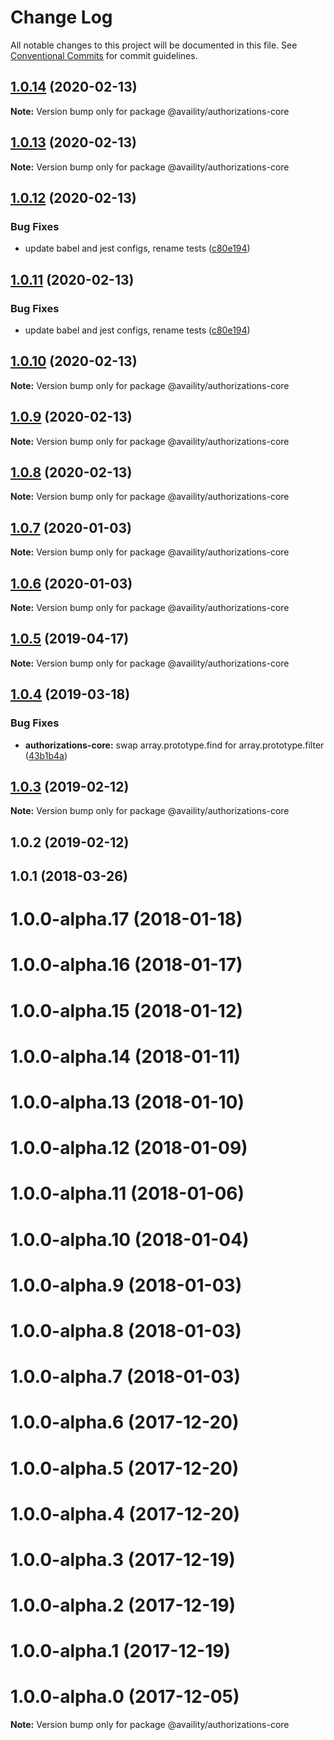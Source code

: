 # Change Log

All notable changes to this project will be documented in this file.
See [Conventional Commits](https://conventionalcommits.org) for commit guidelines.

## [1.0.14](https://github.com/Availity/sdk-js/compare/@availity/authorizations-core@1.0.13...@availity/authorizations-core@1.0.14) (2020-02-13)

**Note:** Version bump only for package @availity/authorizations-core





## [1.0.13](https://github.com/Availity/sdk-js/compare/@availity/authorizations-core@1.0.11...@availity/authorizations-core@1.0.13) (2020-02-13)

**Note:** Version bump only for package @availity/authorizations-core





## [1.0.12](https://github.com/Availity/sdk-js/compare/@availity/authorizations-core@1.0.10...@availity/authorizations-core@1.0.12) (2020-02-13)


### Bug Fixes

* update babel and jest configs, rename tests ([c80e194](https://github.com/Availity/sdk-js/commit/c80e1947f0c3cb28c3c7db842c82f381622d72e7))





## [1.0.11](https://github.com/Availity/sdk-js/compare/@availity/authorizations-core@1.0.10...@availity/authorizations-core@1.0.11) (2020-02-13)


### Bug Fixes

* update babel and jest configs, rename tests ([c80e194](https://github.com/Availity/sdk-js/commit/c80e1947f0c3cb28c3c7db842c82f381622d72e7))





## [1.0.10](https://github.com/Availity/sdk-js/compare/@availity/authorizations-core@1.0.7...@availity/authorizations-core@1.0.10) (2020-02-13)

**Note:** Version bump only for package @availity/authorizations-core





## [1.0.9](https://github.com/Availity/sdk-js/compare/@availity/authorizations-core@1.0.8...@availity/authorizations-core@1.0.9) (2020-02-13)

**Note:** Version bump only for package @availity/authorizations-core





## [1.0.8](https://github.com/Availity/sdk-js/compare/@availity/authorizations-core@1.0.7...@availity/authorizations-core@1.0.8) (2020-02-13)

**Note:** Version bump only for package @availity/authorizations-core





## [1.0.7](https://github.com/Availity/sdk-js/compare/@availity/authorizations-core@1.0.6...@availity/authorizations-core@1.0.7) (2020-01-03)

**Note:** Version bump only for package @availity/authorizations-core

## [1.0.6](https://github.com/Availity/sdk-js/compare/@availity/authorizations-core@1.0.5...@availity/authorizations-core@1.0.6) (2020-01-03)

**Note:** Version bump only for package @availity/authorizations-core

## [1.0.5](https://github.com/Availity/sdk-js/compare/@availity/authorizations-core@1.0.4...@availity/authorizations-core@1.0.5) (2019-04-17)

**Note:** Version bump only for package @availity/authorizations-core

## [1.0.4](https://github.com/Availity/sdk-js/compare/@availity/authorizations-core@1.0.3...@availity/authorizations-core@1.0.4) (2019-03-18)

### Bug Fixes

-   **authorizations-core:** swap array.prototype.find for array.prototype.filter ([43b1b4a](https://github.com/Availity/sdk-js/commit/43b1b4a))

## [1.0.3](https://github.com/Availity/sdk-js/compare/@availity/authorizations-core@1.0.2...@availity/authorizations-core@1.0.3) (2019-02-12)

**Note:** Version bump only for package @availity/authorizations-core

## 1.0.2 (2019-02-12)

## 1.0.1 (2018-03-26)

# 1.0.0-alpha.17 (2018-01-18)

# 1.0.0-alpha.16 (2018-01-17)

# 1.0.0-alpha.15 (2018-01-12)

# 1.0.0-alpha.14 (2018-01-11)

# 1.0.0-alpha.13 (2018-01-10)

# 1.0.0-alpha.12 (2018-01-09)

# 1.0.0-alpha.11 (2018-01-06)

# 1.0.0-alpha.10 (2018-01-04)

# 1.0.0-alpha.9 (2018-01-03)

# 1.0.0-alpha.8 (2018-01-03)

# 1.0.0-alpha.7 (2018-01-03)

# 1.0.0-alpha.6 (2017-12-20)

# 1.0.0-alpha.5 (2017-12-20)

# 1.0.0-alpha.4 (2017-12-20)

# 1.0.0-alpha.3 (2017-12-19)

# 1.0.0-alpha.2 (2017-12-19)

# 1.0.0-alpha.1 (2017-12-19)

# 1.0.0-alpha.0 (2017-12-05)

**Note:** Version bump only for package @availity/authorizations-core
